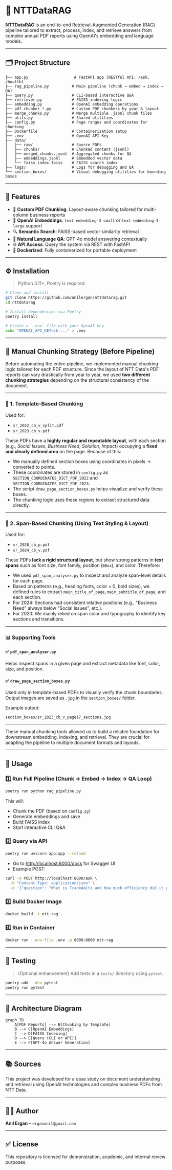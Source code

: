 # 🧠 NTTDataRAG

**NTTDataRAG** is an end-to-end Retrieval-Augmented Generation (RAG) pipeline tailored to extract, process, index, and retrieve answers from complex annual PDF reports using OpenAI's embedding and language models.

---

## 🗂 Project Structure

```
├── app.py                    # FastAPI app (RESTful API: /ask, /health)
├── rag_pipeline.py          # Main pipeline (chunk → embed → index → QA)
├── query.py                 # CLI-based interactive Q&A
├── retriever.py             # FAISS indexing logic
├── embedding.py             # OpenAI embedding operations
├── pdf_chunker_*.py         # Custom PDF chunkers by year & layout
├── merge_chunks.py          # Merge multiple .jsonl chunk files
├── utils.py                 # Shared utilities
├── config.py                # Page ranges and coordinates for chunking
├── Dockerfile               # Containerization setup
├── .env                     # OpenAI API Key
├── data/
│   ├── raw/                 # Source PDFs
│   ├── chunks/              # Chunked content (jsonl)
│   ├── merged_chunks.jsonl  # Aggregated chunks for QA
│   ├── embeddings.jsonl     # Embedded vector data
│   └── faiss_index.faiss    # FAISS search index
├── logs/                    # Logs for debugging and QA
└── section_boxes/           # Visual debugging utilities for bounding boxes
```

---

## 🚀 Features

- 📄 **Custom PDF Chunking**: Layout-aware chunking tailored for multi-column business reports
- 🧠 **OpenAI Embeddings**: `text-embedding-3-small` or `text-embedding-3-large` support
- 🔍 **Semantic Search**: FAISS-based vector similarity retrieval
- 💬 **Natural Language QA**: GPT-4o model answering contextually
- 🌐 **API Access**: Query the system via REST with FastAPI
- 🐳 **Dockerized**: Fully containerized for portable deployment

---

## ⚙️ Installation

> Python 3.11+, Poetry is required.

```bash
# Clone and install
git clone https://github.com/anilergan/nttdatarag.git
cd nttdatarag

# Install dependencies via Poetry
poetry install

# Create a `.env` file with your OpenAI key
echo "OPENAI_API_KEY=sk-..." > .env
```
---
## 🧱 Manual Chunking Strategy (Before Pipeline)

Before automating the entire pipeline, we implemented manual chunking logic tailored for each PDF structure. Since the layout of NTT Data's PDF reports can vary drastically from year to year, we used **two different chunking strategies** depending on the structural consistency of the document.

---

### 📌 1. Template-Based Chunking

Used for:  
- `sr_2022_cb_v_split.pdf`  
- `sr_2023_cb_v.pdf`  

These PDFs have a **highly regular and repeatable layout**, with each section (e.g., *Social Issues*, *Business Need*, *Solution*, *Impact*) occupying a **fixed and clearly defined area** on the page. Because of this:

- We manually defined section boxes using coordinates in pixels → converted to points.
- These coordinates are stored in `config.py` as `SECTION_COORDINATES_DICT_PDF_2022` and `SECTION_COORDINATES_DICT_PDF_2023`.
- The script `draw_page_section_boxes.py` helps visualize and verify these boxes.
- The chunking logic uses these regions to extract structured data directly.

---

### 📌 2. Span-Based Chunking (Using Text Styling & Layout)

Used for:  
- `sr_2020_cb_p.pdf`  
- `sr_2024_cb_v.pdf`  

These PDFs **lack a rigid structural layout**, but show strong patterns in **text spans** such as font size, font family, position (`BBox`), and color. Therefore:

- We used `pdf_span_analyser.py` to inspect and analyze span-level details for each page.
- Based on patterns (e.g., heading fonts, color = 0, bold sizes), we defined rules to extract `main_title_of_page`, `main_subtitle_of_page`, and each section.
- For 2024: Sections had consistent relative positions (e.g., "Business Need" always below "Social Issues", etc.).
- For 2020: We mainly relied on span color and typography to identify key sections and transitions.

---

### 📊 Supporting Tools

#### ✅ `pdf_span_analyser.py`
Helps inspect spans in a given page and extract metadata like font, color, size, and position.

#### ✅ `draw_page_section_boxes.py`
Used only in template-based PDFs to visually verify the chunk boundaries. Output images are saved as `.jpg` in the `section_boxes/` folder.

Example output:
```
section_boxes/sr_2023_cb_v_page17_sections.jpg
```

---

These manual chunking tools allowed us to build a reliable foundation for downstream embedding, indexing, and retrieval. They are crucial for adapting the pipeline to multiple document formats and layouts.


---

## 📌 Usage

### 1️⃣ Run Full Pipeline (Chunk → Embed → Index → QA Loop)

```bash
poetry run python rag_pipeline.py
```

This will:
- Chunk the PDF (based on `config.py`)
- Generate embeddings and save
- Build FAISS index
- Start interactive CLI Q&A

### 2️⃣ Query via API

```bash
poetry run uvicorn app:app --reload
```

- Go to [http://localhost:8000/docs](http://localhost:8000/docs) for Swagger UI
- Example POST:

```bash
curl -X POST http://localhost:8000/ask \
  -H "Content-Type: application/json" \
  -d '{"question": "What is TradeWaltz and how much efficiency did it provide?"}'
```

### 3️⃣ Build Docker Image

```bash
docker build -t ntt-rag .
```

### 4️⃣ Run in Container

```bash
docker run --env-file .env -p 8000:8000 ntt-rag
```

---

## 🧪 Testing

> (Optional enhancement) Add tests in a `tests/` directory using `pytest`.

```bash
poetry add --dev pytest
poetry run pytest
```

---

## 📐 Architecture Diagram

```mermaid
graph TD
    A[PDF Reports] --> B[Chunking by Template]
    B --> C[OpenAI Embeddings]
    C --> D[FAISS Indexing]
    D --> E[Query (CLI or API)]
    E --> F[GPT-4o Answer Generation]
```

---

## 📚 Sources

This project was developed for a case study on document understanding and retrieval using OpenAI technologies and complex business PDFs from NTT Data.

---

## 🧑‍💻 Author

**Anıl Ergan** – `ergananil@gmail.com`

---

## ✅ License

This repository is licensed for demonstration, academic, and internal review purposes.
